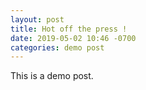 ```yaml
---
layout: post
title: Hot off the press !
date: 2019-05-02 10:46 -0700
categories: demo post
---
```

This is a demo post.
